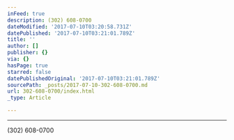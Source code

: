 ```yaml
---
inFeed: true
description: (302) 608-0700
dateModified: '2017-07-10T03:20:58.731Z'
datePublished: '2017-07-10T03:21:01.789Z'
title: ''
author: []
publisher: {}
via: {}
hasPage: true
starred: false
datePublishedOriginal: '2017-07-10T03:21:01.789Z'
sourcePath: _posts/2017-07-10-302-608-0700.md
url: 302-608-0700/index.html
_type: Article

---
```

---

(302) 608-0700